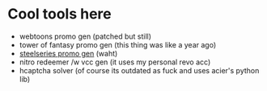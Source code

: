 # Cool tools here
- webtoons promo gen (patched but still)
- tower of fantasy promo gen (this thing was like a year ago)
- [steelseries promo gen](https://github.com/Memexurer/cloudflare-browser-solver) (waht)
- nitro redeemer /w vcc gen (it uses my personal revo acc)
- hcaptcha solver (of course its outdated as fuck and uses acier's python lib)
